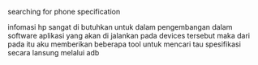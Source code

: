 searching for phone specification

infomasi hp sangat di butuhkan untuk dalam pengembangan dalam software aplikasi yang akan di jalankan pada devices tersebut 
maka dari pada itu aku memberikan beberapa tool untuk mencari tau spesifikasi secara lansung melalui adb 
